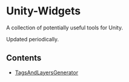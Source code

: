 # Unity-Widgets

A collection of potentially useful tools for Unity.

Updated periodically.

## Contents

- [TagsAndLayersGenerator](/Assets/Editor/TagsAndLayersGenerator/)
